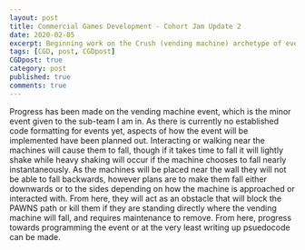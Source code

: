 ```yaml
---
layout: post
title: Commercial Games Development - Cohort Jam Update 2
date: 2020-02-05
excerpt: Beginning work on the Crush (vending machine) archetype of events.
tags: [CGD, post, CGDpost]
CGDpost: true
category: post
published: true
comments: true
---
```

Progress has been made on the vending machine event, which is the minor event given to the sub-team I am in. As there is currently no established code formatting for events yet, aspects of how the event will be implemented have been planned out. Interacting or walking near the machines will cause them to fall, though if it takes time to fall it will lightly shake while heavy shaking will occur if the machine chooses to fall nearly instantaneously. As the machines will be placed near the wall they will not be able to fall backwards, however plans are to make them fall either downwards or to the sides depending on how the machine is approached or interacted with. From here, they will act as an obstacle that will block the PAWNS path or kill them if they are standing directly where the vending machine will fall, and requires maintenance to remove. From here, progress towards programming the event or at the very least writing up psuedocode can be made. 